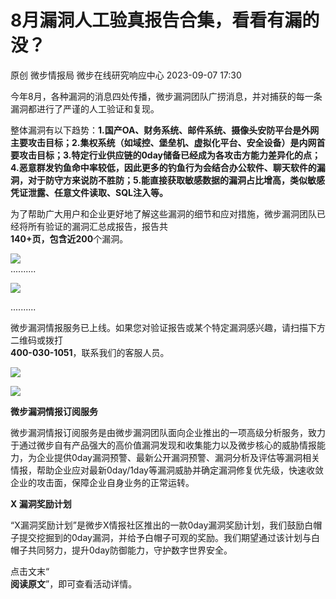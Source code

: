 #  8月漏洞人工验真报告合集，看看有漏的没？   
原创 微步情报局  微步在线研究响应中心   2023-09-07 17:30  
  
今年8月，各种漏洞的消息四处传播，微步漏洞团队广捞消息，并对捕获的每一条漏洞都进行了严谨的人工验证和复现。  
  
  
整体漏洞有以下趋势：**1.国产OA、财务系统、邮件系统、摄像头安防平台是外网主要攻击目标；2.集权系统（如域控、堡垒机、虚拟化平台、安全设备）是内网首要攻击目标；3.特定行业供应链的0day储备已经成为各攻击方能力差异化的点；4.恶意群发钓鱼命中率较低，因此更多的钓鱼行为会结合办公软件、聊天软件的漏洞，对于防守方来说防不胜防；5.能直接获取敏感数据的漏洞占比增高，类似敏感凭证泄露、任意文件读取、SQL注入等。**  
  
  
为了帮助广大用户和企业更好地了解这些漏洞的细节和应对措施，微步漏洞团队已经将所有验证的漏洞汇总成报告，报告共  
**140+**页，包含**近200**个漏洞。  
  
  
![](https://mmbiz.qpic.cn/mmbiz_png/fFyp1gWjicMJhF2qVphhXXVHdsu7iawKDSj4ltiaia2giczJGokCQibQgGBib5E3pWOsGP5FjBYwpvW7IXN54bq5jfCwQ/640?wx_fmt=png "")  
..........  
  
![](https://mmbiz.qpic.cn/mmbiz_png/fFyp1gWjicMJhF2qVphhXXVHdsu7iawKDS3iams8KaI9sCLkc3zvy67yLaTajUicApN0qriaHM7QQibiaLY4f8ap9ic5nA/640?wx_fmt=png "")  
  
..........  
  
  
微步漏洞情报服务已上线。如果您对验证报告或某个特定漏洞感兴趣，请扫描下方二维码或拨打  
**400-030-1051**，联系我们的客服人员。  
  
  
![](https://mmbiz.qpic.cn/mmbiz_png/fFyp1gWjicMKa4zkXj7NoiaeuMB9VtMmmmleFiaibFUvUtgVx6UGObs3V8KkfTLZzmCgbPnveialnLXKmLcfPITibzRg/640?wx_fmt=png&wxfrom=5&wx_lazy=1&wx_co=1 "")  
  
  
  
![](https://mmbiz.qpic.cn/mmbiz_gif/fFyp1gWjicMKa4zkXj7NoiaeuMB9VtMmmmJIIiaCthkA0Rr2fAtxxlppohq50zptZXPGpSoftcdCwbK5IOibHRH21w/640?wx_fmt=gif "")  
  
  
**微步漏洞情报订阅服务**  
  
微步漏洞情报订阅服务是由微步漏洞团队面向企业推出的一项高级分析服务，致力于通过微步自有产品强大的高价值漏洞发现和收集能力以及微步核心的威胁情报能力，为企业提供0day漏洞预警、最新公开漏洞预警、漏洞分析及评估等漏洞相关情报，帮助企业应对最新0day/1day等漏洞威胁并确定漏洞修复优先级，快速收敛企业的攻击面，保障企业自身业务的正常运转。  
  
  
**X 漏洞奖励计划**  
  
“X漏洞奖励计划”是微步X情报社区推出的一款0day漏洞奖励计划，我们鼓励白帽子提交挖掘到的0day漏洞，并给予白帽子可观的奖励。我们期望通过该计划与白帽子共同努力，提升0day防御能力，守护数字世界安全。  
  
  
点击文末“  
**阅读原文**”，即可查看活动详情。  
  
